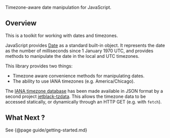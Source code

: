 Timezone-aware date manipulation for JavaScript.

## Overview

This is a toolkit for working with dates and timezones.

JavaScript provides
[Date](https://developer.mozilla.org/en-US/docs/Web/JavaScript/Reference/Global_Objects/Date)
as a standard built-in object. It represents the date as the number of
milliseconds since 1 January 1970 UTC, and provides methods to manipulate the
date in the local and UTC timezones.

This library provides two things:

* Timezone aware convenience methods for manipulating dates.
* The ability to use IANA timezones (e.g. America/Chicago).

The
[IANA timezone database](https://www.iana.org/time-zones)
has been made available in JSON format by
a second project [jetblack-tzdata](https://github.com/rob-blackbourn/jetblack-tzdata).
This allows the timezone data to be accessed statically, or dynamically through
an HTTP GET (e.g. with `fetch`).

## What Next ?

See {@page guide/getting-started.md}
